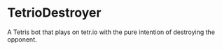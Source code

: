 # TetrioDestroyer
A Tetris bot that plays on tetr.io with the pure intention of destroying the opponent.

